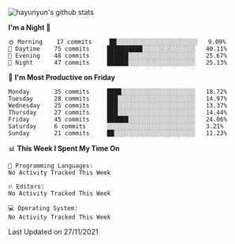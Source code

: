 
![hayunyun's github stats](https://github-readme-stats.vercel.app/api?username=hayunyun&show_icons=true)


<!--START_SECTION:waka-->
**I'm a Night 🦉** 

```text
🌞 Morning    17 commits     ██░░░░░░░░░░░░░░░░░░░░░░░   9.09% 
🌆 Daytime    75 commits     ██████████░░░░░░░░░░░░░░░   40.11% 
🌃 Evening    48 commits     ██████░░░░░░░░░░░░░░░░░░░   25.67% 
🌙 Night      47 commits     ██████░░░░░░░░░░░░░░░░░░░   25.13%

```
📅 **I'm Most Productive on Friday** 

```text
Monday       35 commits     ████░░░░░░░░░░░░░░░░░░░░░   18.72% 
Tuesday      28 commits     ███░░░░░░░░░░░░░░░░░░░░░░   14.97% 
Wednesday    25 commits     ███░░░░░░░░░░░░░░░░░░░░░░   13.37% 
Thursday     27 commits     ███░░░░░░░░░░░░░░░░░░░░░░   14.44% 
Friday       45 commits     ██████░░░░░░░░░░░░░░░░░░░   24.06% 
Saturday     6 commits      ░░░░░░░░░░░░░░░░░░░░░░░░░   3.21% 
Sunday       21 commits     ██░░░░░░░░░░░░░░░░░░░░░░░   11.23%

```


📊 **This Week I Spent My Time On** 

```text
💬 Programming Languages: 
No Activity Tracked This Week

🔥 Editors: 
No Activity Tracked This Week

💻 Operating System: 
No Activity Tracked This Week

```


 Last Updated on 27/11/2021
<!--END_SECTION:waka-->

<!--
**hayunyun/hayunyun** is a ✨ _special_ ✨ repository because its `README.md` (this file) appears on your GitHub profile.

Here are some ideas to get you started:

- 🔭 I’m currently working on ...
- 🌱 I’m currently learning ...
- 👯 I’m looking to collaborate on ...
- 🤔 I’m looking for help with ...
- 💬 Ask me about ...
- 📫 How to reach me: ...
- 😄 Pronouns: ...
- ⚡ Fun fact: ...
-->
